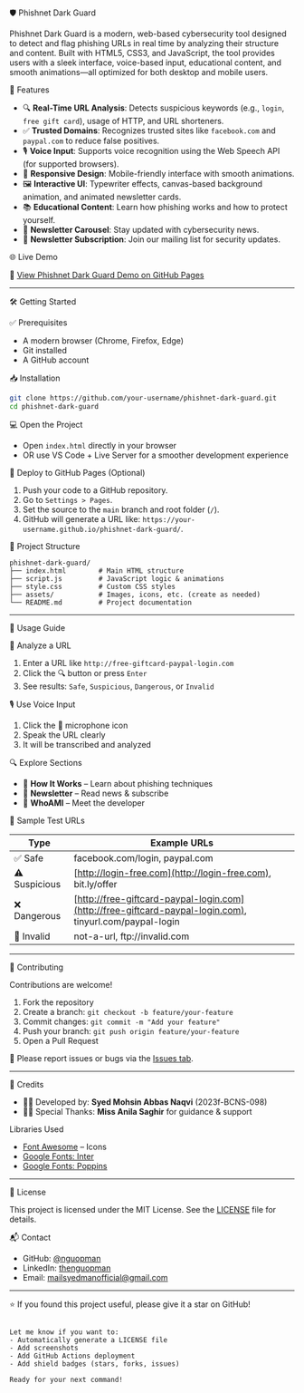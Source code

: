 🛡️ Phishnet Dark Guard

Phishnet Dark Guard is a modern, web-based cybersecurity tool designed to detect and flag phishing URLs in real time by analyzing their structure and content. Built with HTML5, CSS3, and JavaScript, the tool provides users with a sleek interface, voice-based input, educational content, and smooth animations—all optimized for both desktop and mobile users.



🚀 Features

- 🔍 **Real-Time URL Analysis**: Detects suspicious keywords (e.g., `login`, `free gift card`), usage of HTTP, and URL shorteners.
- ✅ **Trusted Domains**: Recognizes trusted sites like `facebook.com` and `paypal.com` to reduce false positives.
- 🎙️ **Voice Input**: Supports voice recognition using the Web Speech API (for supported browsers).
- 📱 **Responsive Design**: Mobile-friendly interface with smooth animations.
- 🖼️ **Interactive UI**: Typewriter effects, canvas-based background animation, and animated newsletter cards.
- 📚 **Educational Content**: Learn how phishing works and how to protect yourself.
- 📰 **Newsletter Carousel**: Stay updated with cybersecurity news.
- 📧 **Newsletter Subscription**: Join our mailing list for security updates.


 🌐 Live Demo

🔗 [View Phishnet Dark Guard Demo on GitHub Pages](https://nguopman.github.io/phishnet-dark-guard)

---

🛠️ Getting Started

 ✅ Prerequisites

- A modern browser (Chrome, Firefox, Edge)
- Git installed
- A GitHub account

📥 Installation

```bash
git clone https://github.com/your-username/phishnet-dark-guard.git
cd phishnet-dark-guard
````

 💻 Open the Project

* Open `index.html` directly in your browser
* OR use VS Code + Live Server for a smoother development experience

 🚀 Deploy to GitHub Pages (Optional)

1. Push your code to a GitHub repository.
2. Go to `Settings > Pages`.
3. Set the source to the `main` branch and root folder (`/`).
4. GitHub will generate a URL like:
   `https://your-username.github.io/phishnet-dark-guard/`.


 📁 Project Structure

```
phishnet-dark-guard/
├── index.html        # Main HTML structure
├── script.js         # JavaScript logic & animations
├── style.css         # Custom CSS styles
├── assets/           # Images, icons, etc. (create as needed)
└── README.md         # Project documentation
```

---

 🧪 Usage Guide

 🔗 Analyze a URL

1. Enter a URL like `http://free-giftcard-paypal-login.com`
2. Click the 🔍 button or press `Enter`
3. See results: `Safe`, `Suspicious`, `Dangerous`, or `Invalid`

 🎙️ Use Voice Input

1. Click the 🎤 microphone icon
2. Speak the URL clearly
3. It will be transcribed and analyzed

🔍 Explore Sections

* 📘 **How It Works** – Learn about phishing techniques
* 📰 **Newsletter** – Read news & subscribe
* 👤 **WhoAMI** – Meet the developer

 🧪 Sample Test URLs

| Type          | Example URLs                                                                                             |
| ------------- | -------------------------------------------------------------------------------------------------------- |
| ✅ Safe        | facebook.com/login, paypal.com                                                                           |
| ⚠️ Suspicious | [http://login-free.com](http://login-free.com), bit.ly/offer                                             |
| ❌ Dangerous   | [http://free-giftcard-paypal-login.com](http://free-giftcard-paypal-login.com), tinyurl.com/paypal-login |
| 🚫 Invalid    | not-a-url, ftp\://invalid.com                                                                            |

---

🤝 Contributing

Contributions are welcome!

1. Fork the repository
2. Create a branch:
   `git checkout -b feature/your-feature`
3. Commit changes:
   `git commit -m "Add your feature"`
4. Push your branch:
   `git push origin feature/your-feature`
5. Open a Pull Request

📌 Please report issues or bugs via the [Issues tab](https://github.com/your-username/phishnet-dark-guard/issues).

---

 🙏 Credits

* 👨‍💻 Developed by: **Syed Mohsin Abbas Naqvi** (2023f-BCNS-098)
* 👩‍🏫 Special Thanks: **Miss Anila Saghir** for guidance & support

Libraries Used

* [Font Awesome](https://fontawesome.com) – Icons
* [Google Fonts: Inter](https://fonts.google.com/specimen/Inter)
* [Google Fonts: Poppins](https://fonts.google.com/specimen/Poppins)

---

 📄 License

This project is licensed under the MIT License.
See the [LICENSE](./LICENSE) file for details.


📬 Contact

* GitHub: [@nguopman](https://github.com/nguopman)
* LinkedIn: [thenguopman](https://linkedin.com/in/thenguopman)
* Email: [mailsyedmanofficial@gmail.com](mailto:mailsyedmanofficial@gmail.com)
---

⭐ If you found this project useful, please give it a star on GitHub!

```

Let me know if you want to:
- Automatically generate a LICENSE file
- Add screenshots
- Add GitHub Actions deployment
- Add shield badges (stars, forks, issues)

Ready for your next command!
```
